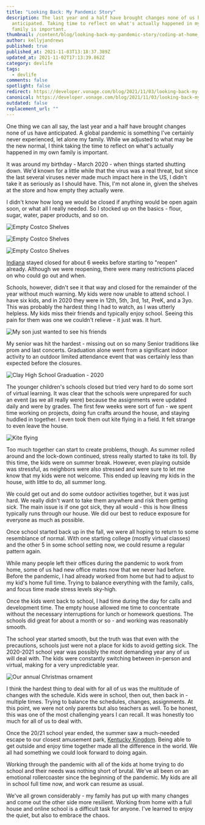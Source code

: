 ```yaml
---
title: "Looking Back: My Pandemic Story"
description: The last year and a half have brought changes none of us have
  anticipated. Taking time to reflect on what's actually happened in my own
  family is important.
thumbnail: /content/blog/looking-back-my-pandemic-story/coding-at-home_1200x600.png
author: kellyjandrews
published: true
published_at: 2021-11-03T13:18:37.389Z
updated_at: 2021-11-02T17:13:39.862Z
category: devlife
tags:
  - devlife
comments: false
spotlight: false
redirect: https://developer.vonage.com/blog/2021/11/03/looking-back-my-pandemic-story
canonical: https://developer.vonage.com/blog/2021/11/03/looking-back-my-pandemic-story
outdated: false
replacement_url: ""
---
```

One thing we can all say, the last year and a half have brought changes none of us have anticipated. A global pandemic is something I've certainly never experienced, let alone my family.  While we adjusted to what may be the new normal, I think taking the time to reflect on what's actually happened in my own family is important. 

It was around my birthday - March 2020 - when things started shutting down. We'd known for a little while that the virus was a real threat, but since the last several viruses never made much impact here in the US, I didn't take it as seriously as I should have. This, I'm not alone in, given the shelves at the store and how empty they actually were.  

I didn't know how long we would be closed if anything would be open again soon, or what all I really needed. So I stocked up on the basics - flour, sugar, water, paper products, and so on.  

![Empty Costco Shelves](/content/blog/looking-back-my-pandemic-story/shelves-1.jpg)

![Empty Costco Shelves](/content/blog/looking-back-my-pandemic-story/shelves-2.jpg) 

![Empty Costco Shelves](/content/blog/looking-back-my-pandemic-story/shelves-3.jpg)

[Indiana](https://www.wfyi.org/news/articles/reflections-a-timeline-of-the-covid-19-pandemic-in-indiana) stayed closed for about 6 weeks before starting to "reopen" already. Although we were reopening, there were many restrictions placed on who could go out and when.

Schools, however, didn't see it that way and closed for the remainder of the year without much warning. My kids were now unable to attend school.   I have six kids, and in 2020 they were in 12th, 5th, 3rd, 1st, PreK, and a 3yo. This was probably the hardest thing I had to watch, as I was utterly helpless.  My kids miss their friends and typically enjoy school. Seeing this pain for them was one we couldn't relieve - it just was. It hurt. 

![My son just wanted to see his friends](/content/blog/looking-back-my-pandemic-story/finn.jpg)

My senior was hit the hardest - missing out on so many Senior traditions like prom and last concerts. Graduation alone went from a significant indoor activity to an outdoor limited attendance event that was certainly less than expected before the closures. 

![Clay High School Graduation - 2020](/content/blog/looking-back-my-pandemic-story/graduation.jpg)

The younger children's schools closed but tried very hard to do some sort of virtual learning.  It was clear that the schools were unprepared for such an event (as we all really were) because the assignments were updated daily and were by grades.  The first few weeks were sort of fun - we spent time working on projects, doing fun crafts around the house, and staying huddled in together. I even took them out kite flying in a field.  It felt strange to even leave the house. 

![Kite flying](/content/blog/looking-back-my-pandemic-story/kites-1.jpg)

Too much together can start to create problems, though. As summer rolled around and the lock-down continued, stress really started to take its toll. By this time, the kids were on summer break. However, even playing outside was stressful, as neighbors were also stressed and were sure to let me know that my kids were not welcome. This ended up leaving my kids in the house, with little to do, all summer long. 

We could get out and do some outdoor activities together, but it was just hard.  We really didn't want to take them anywhere and risk them getting sick. The main issue is if one got sick, they all would - this is how illness typically runs through our house. We did our best to reduce exposure for everyone as much as possible. 

Once school started back up in the fall, we were all hoping to return to some resemblance of normal. With one starting college (mostly virtual classes) and the other 5 in some school setting now, we could resume a regular pattern again. 

While many people left their offices during the pandemic to work from home, some of us had new office mates now that we never had before.  Before the pandemic, I had already worked from home but had to adjust to my kid's home full time. Trying to balance everything with the family, calls, and focus time made stress levels sky-high.

Once the kids went back to school, I had time during the day for calls and development time.  The empty house allowed me time to concentrate without the necessary interruptions for lunch or homework questions. The schools did great for about a month or so - and working was reasonably smooth.

The school year started smooth, but the truth was that even with the precautions, schools just were not a place for kids to avoid getting sick.  The 2020-2021 school year was possibly the most demanding year any of us will deal with. The kids were constantly switching between in-person and virtual, making for a very unpredictable year. 

![Our annual Christmas ornament](/content/blog/looking-back-my-pandemic-story/ornament.jpg)

I think the hardest thing to deal with for all of us was the multitude of changes with the schedule. Kids were in school, then out, then back in - multiple times. Trying to balance the schedules, changes, assignments. At this point, we were not only parents but also teachers as well. To be honest, this was one of the most challenging years I can recall. It was honestly too much for all of us to deal with. 

Once the 20/21 school year ended, the summer saw a much-needed escape to our closest amusement park, [Kentucky Kingdom](https://www.kentuckykingdom.com/). Being able to get outside and enjoy time together made all the difference in the world. We all had something we could look forward to doing again. 

Working through the pandemic with all of the kids at home trying to do school and their needs was nothing short of brutal. We've all been on an emotional rollercoaster since the beginning of the pandemic. My kids are all in school full time now, and work can resume as usual. 

We've all grown considerably - my family has put up with many changes and come out the other side more resilient. Working from home with a full house and online school is a difficult task for anyone. I've learned to enjoy the quiet, but also to embrace the chaos.